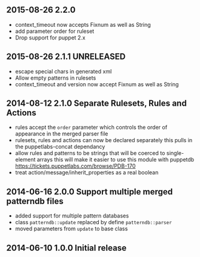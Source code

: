 ## 2015-08-26 2.2.0

* context_timeout now accepts Fixnum as well as String
* add parameter order for ruleset
* Drop support for puppet 2.x

## 2015-08-26 2.1.1 UNRELEASED

* escape special chars in generated xml
* Allow empty patterns in rulesets
* context_timeout and version now accept Fixnum as well as String

## 2014-08-12 2.1.0 Separate Rulesets, Rules and Actions

* rules accept the `order` parameter which controls the order
  of appearance in the merged parser file
* rulesets, rules and actions can now be declared separately
  this pulls in the puppetlabs-concat dependancy
* allow rules and patterns to be strings
  that will be coerced to single-element arrays
  this will make it easier to use this module with puppetdb
  https://tickets.puppetlabs.com/browse/PDB-170
* treat action/message/inherit_properties as a real boolean

## 2014-06-16 2.0.0 Support multiple merged patterndb files

* added support for multiple pattern databases
* class `patterndb::update` replaced by define `patterndb::parser`
* moved parameters from `update` to base class

## 2014-06-10 1.0.0 Initial release
